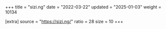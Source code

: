 +++
title = "sizi.ng"
date = "2022-03-22"
updated = "2025-01-03"
weight = 10134

[extra]
source = "https://sizi.ng/"
ratio = 28
size = 10
+++
